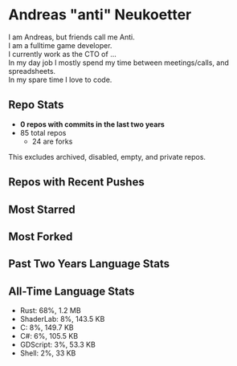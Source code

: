 
# Andreas "anti" Neukoetter

I am Andreas, but friends call me Anti.  
I am a fulltime game developer.  
I currently work as the CTO of ...  
In my day job I mostly spend my time between meetings/calls, and spreadsheets.  
In my spare time I love to code.  

## Repo Stats
- **0 repos with commits in the last two years**
- 85 total repos
  - 24 are forks

This excludes archived, disabled, empty, and private repos.

## Repos with Recent Pushes


## Most Starred


## Most Forked


## Past Two Years Language Stats


## All-Time Language Stats
- Rust: 68%, 1.2 MB
- ShaderLab: 8%, 143.5 KB
- C: 8%, 149.7 KB
- C#: 6%, 105.5 KB
- GDScript: 3%, 53.3 KB
- Shell: 2%, 33 KB


